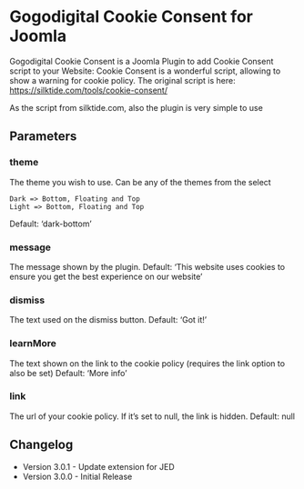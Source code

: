 # Gogodigital Cookie Consent for Joomla

Gogodigital Cookie Consent is a Joomla Plugin to add Cookie Consent script to your Website: Cookie Consent is a wonderful script, allowing to show a warning for cookie policy. The original script is here: https://silktide.com/tools/cookie-consent/

As the script from silktide.com, also the plugin is very simple to use

## Parameters

### theme

The theme you wish to use. Can be any of the themes from the select

    Dark => Bottom, Floating and Top
    Light => Bottom, Floating and Top

Default: ‘dark-bottom’

### message

The message shown by the plugin.
Default: ‘This website uses cookies to ensure you get the best experience on our website’

### dismiss

The text used on the dismiss button.
Default: ‘Got it!’

### learnMore

The text shown on the link to the cookie policy (requires the link option to also be set)
Default: ‘More info’

### link

The url of your cookie policy. If it’s set to null, the link is hidden.
Default: null

## Changelog

<ul>
    <li>Version 3.0.1 - Update extension for JED</li>
    <li>Version 3.0.0 - Initial Release</li>
</ul>